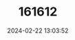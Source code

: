 ---
title: "161612"
category: "Bathyraja smirnovi"
draft: false
date: 2024-02-22 13:03:52
languages:
  Japanese: ["Dobyu-kasube"]
  Russian: ["Скат Смирнова"]
  English: ["Golden Skate"]
---